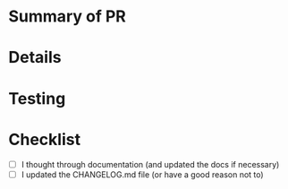 # Summary of PR

<!---
Did you test your code? Unit tests? Manual testing?
-->

# Details

<!---
Not needed if it's trivial or the summary convers it
-->

# Testing

<!---
Did you test your code? Unit tests? Manual testing?
-->

# Checklist

- [ ] I thought through documentation (and updated the docs if necessary)
- [ ] I updated the CHANGELOG.md file (or have a good reason not to)
